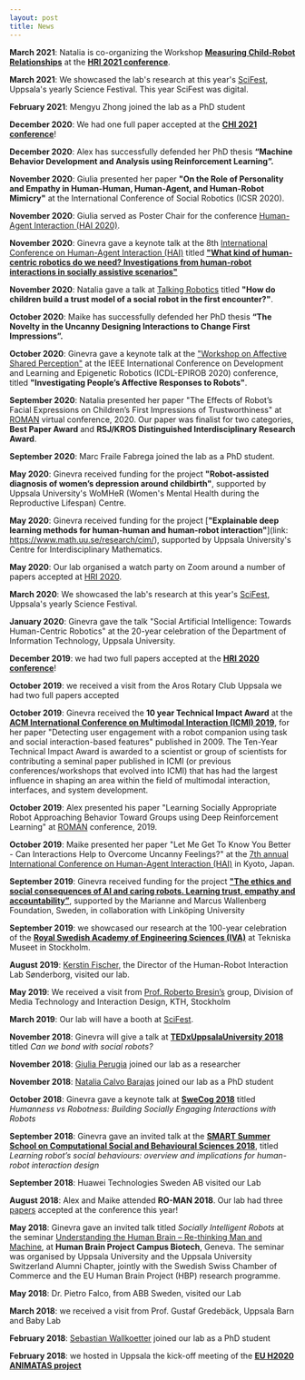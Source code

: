 ```yaml
---
layout: post
title: News
---
```

**March 2021**: Natalia is co-organizing the Workshop [**Measuring Child-Robot Relationships**](https://child-robot-interaction.github.io) at the [**HRI 2021 conference**](https://humanrobotinteraction.org/2021/).

**March 2021**: We showcased the lab's research at this year's [SciFest](https://www.scifest.uu.se), Uppsala's yearly Science Festival. This year SciFest was digital. 

**February 2021**: Mengyu Zhong joined the lab as a PhD student

**December 2020**: We had one full paper accepted at the [**CHI 2021 conference**](https://chi2021.acm.org)! 
 
**December 2020**: Alex has successfully defended her PhD thesis **“Machine Behavior Development and Analysis using Reinforcement Learning”.**

**November 2020**: Giulia presented her paper **"On the Role of Personality and Empathy in Human-Human, Human-Agent, and Human-Robot Mimicry"** at the International Conference of Social Robotics (ICSR 2020).

**November 2020**: Giulia served as Poster Chair for the conference [Human-Agent Interaction (HAI 2020)](http://hai-conference.net/hai2020/keynote-speakers/).

**November 2020**: Ginevra gave a keynote talk at the 8th [International Conference on Human-Agent Interaction (HAI)](http://hai-conference.net/hai2020/keynote-speakers/) titled [**"What kind of human-centric robotics do we need? Investigations from human-robot interactions in socially assistive scenarios"**](https://dl.acm.org/doi/abs/10.1145/3406499.3422313)

**November 2020**: Natalia gave a talk at [Talking Robotics](https://talking-robotics.github.io/session_details/natalia.html) titled **"How do children build a trust model of a social robot in the first encounter?"**. 

**October 2020**: Maike has successfully defended her PhD thesis **“The Novelty in the Uncanny Designing Interactions to Change First Impressions”.**

**October 2020**: Ginevra gave a keynote talk at the ["Workshop on Affective Shared Perception"](https://www.whisperproject.eu/wasp2020) at the IEEE International Conference on Development and Learning and Epigenetic Robotics (ICDL-EPIROB 2020) conference, titled **"Investigating People’s Affective Responses to Robots"**.

**September 2020**: Natalia presented her paper "The Effects of Robot’s Facial Expressions on Children’s First Impressions of Trustworthiness" at <a class="news-link" href="http://ro-man2020.unina.it/index.php">ROMAN</a> virtual conference, 2020. Our paper was finalist for two categories, **Best Paper Award** and **RSJ/KROS Distinguished Interdisciplinary Research Award**. 

**September 2020**: Marc Fraile Fabrega joined the lab as a PhD student.

**May 2020**: Ginevra received funding for the project **"Robot-assisted diagnosis of women’s depression around childbirth"**, supported by Uppsala University's WoMHeR (Women's Mental Health during the Reproductive Lifespan) Centre.

**May 2020**: Ginevra received funding for the project [**"Explainable deep learning methods for human-human and human-robot interaction"**](link: https://www.math.uu.se/research/cim/), supported by
Uppsala University's Centre for Interdisciplinary Mathematics.

**May 2020**: Our lab organised a watch party on Zoom around a number of papers accepted at [HRI 2020](http://humanrobotinteraction.org/2020/).

**March 2020**: We showcased the lab's research at this year's [SciFest](https://www.scifest.uu.se), Uppsala's yearly Science Festival.

**January 2020**: Ginevra gave the talk "Social Artificial Intelligence: Towards Human-Centric Robotics" at the 20-year celebration of the Department of Information Technology, Uppsala University.

**December 2019**: we had two full papers accepted at the [**HRI 2020 conference**](https://humanrobotinteraction.org/2020/)! 

**October 2019**: we received a visit from the Aros Rotary Club Uppsala we had two full papers accepted 

**October 2019**: Ginevra received the **10 year Technical Impact Award** at the [**ACM International Conference on Multimodal Interaction (ICMI) 2019**](http://icmi.acm.org/2019/), for her paper "Detecting user engagement with a robot companion using task and social interaction-based features" published in 2009.
The Ten-Year Technical Impact Award  is awarded to a scientist or group of scientists for contributing a seminal paper published in ICMI (or previous conferences/workshops that evolved into ICMI) that has had the largest influence in shaping an area within the field of multimodal interaction, interfaces, and system development.

**October 2019**: Alex presented his paper "Learning Socially Appropriate Robot Approaching Behavior Toward Groups using Deep Reinforcement Learning" at <a class="news-link" href="http://ro-man2019.org/">ROMAN</a> conference, 2019.

**October 2019**: Maike presented her paper "Let Me Get To Know You Better - Can Interactions Help to Overcome Uncanny Feelings?" at the <a class="news-link" href="http://hai-conference.net/hai2019/">7th annual International Conference on Human-Agent Interaction (HAI)</a> in Kyoto, Japan.

**September 2019**: Ginevra received funding for the project [**"The ethics and social consequences of AI and caring robots. Learning trust, empathy and accountability”**](http://wasp-hs.org/), supported by the Marianne and Marcus Wallenberg Foundation, Sweden, in collaboration with Linköping University

**September 2019**: we showcased our research at the 100-year celebration of the [**Royal Swedish Academy of Engineering Sciences (IVA)**](https://www.iva.se/iva-in-english1/) at Tekniska Museet in Stockholm.

**August 2019**: [Kerstin Fischer](https://www.sdu.dk/en/om_sdu/institutter_centre/idk/projekter/human-robot+interaction/research+team/kerstin+fischer), the Director of the Human-Robot Interaction Lab Sønderborg, visited our lab.

**May 2019**: We received a visit from [Prof. Roberto Bresin’s](https://www.kth.se/profile/roberto) group, Division of Media Technology and Interaction Design, KTH, Stockholm

**March 2019**: Our lab will have a booth at [SciFest](https://www.scifest.uu.se).

**November 2018**: Ginevra will give a talk at [**TEDxUppsalaUniversity 2018**](https://tedxuppsalauniversity.com/speakers/) titled *Can we bond with social robots?*


**November 2018**: [Giulia Perugia](https://usr-lab.github.io/people/) joined our lab as a researcher

**November 2018**: [Natalia Calvo Barajas](https://usr-lab.github.io/people/) joined our lab as a PhD student 


**October 2018**: Ginevra gave a keynote talk at [**SweCog 2018**](http://www.swecog.se/conference/2018/) titled *Humanness vs Robotness: Building Socially Engaging Interactions with Robots*


**September 2018**: Ginevra gave an invited talk at the [**SMART Summer School on  Computational Social and Behavioural Sciences 2018**](http://www.animatas.eu/index.php?perma=smart_school), titled *Learning robot’s social behaviours: overview and implications for human-robot interaction design*

**September 2018**: Huawei Technologies Sweden AB visited our Lab

**August 2018**: Alex and Maike attended **RO-MAN 2018**. Our lab had three [papers](https://usr-lab.github.io/publications/) accepted at the conference this year!

**May 2018**: Ginevra gave an invited talk titled *Socially Intelligent Robots* at the seminar [Understanding the Human Brain – Re-thinking Man and Machine](http://www.uu.se/en/news-media/news/article/?id=10680&area=2,4,5,7,16&typ=artikel&lang=en), at **Human Brain Project Campus Biotech**, Geneva. The seminar was organised by Uppsala University and the Uppsala University Switzerland Alumni Chapter, jointly with the Swedish Swiss Chamber of Commerce and the EU Human Brain Project (HBP) research programme. 

**May 2018**: Dr. Pietro Falco, from ABB Sweden, visited our Lab

**March 2018**: we received a visit from Prof. Gustaf Gredebäck, Uppsala Barn and Baby Lab

**February 2018**: [Sebastian Wallkoetter](https://usr-lab.github.io/people/) joined our lab as a PhD student


**February 2018**: we hosted in Uppsala the kick-off meeting of the [**EU H2020 ANIMATAS project**](http://www.animatas.eu/)
